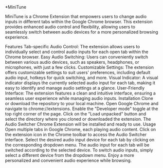 *MiniTune


MiniTune is a Chrome Extension that empowers users to change audio inputs in different tabs within the Google Chrome browser. This extension provides enhanced audio control and flexibility, allowing users to seamlessly switch between audio devices for a more personalized browsing experience.

Features
Tab-specific Audio Control: The extension allows users to individually select and control audio inputs for each open tab within the Chrome browser.
Easy Audio Switching: Users can conveniently switch between various audio devices, such as speakers, headphones, or microphones, with just a few clicks.
Customizable Settings: The extension offers customizable settings to suit users' preferences, including default audio input, hotkeys for quick switching, and more.
Visual Indicator: A visual indicator displays the currently selected audio input for each tab, making it easy to identify and manage audio settings at a glance.
User-Friendly Interface: The extension features a clean and intuitive interface, ensuring a seamless user experience while managing audio inputs.
Installation
Clone or download the repository to your local machine.
Open Google Chrome and navigate to chrome://extensions.
Enable the "Developer mode" toggle at the top right corner of the page.
Click on the "Load unpacked" button and select the directory where you cloned or downloaded the extension.
The Audio Switcher Chrome Extension will be installed and ready to use.
Usage
Open multiple tabs in Google Chrome, each playing audio content.
Click on the extension icon in the Chrome toolbar to access the Audio Switcher interface.
Select the desired audio input device for each tab by clicking on the corresponding dropdown menu.
The audio input for each tab will be switched according to the selected device.
To switch audio inputs, simply select a different device from the dropdown menu.
Enjoy a more personalized and convenient audio experience while browsing.

